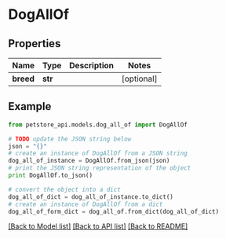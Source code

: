 # DogAllOf


## Properties
Name | Type | Description | Notes
------------ | ------------- | ------------- | -------------
**breed** | **str** |  | [optional] 

## Example

```python
from petstore_api.models.dog_all_of import DogAllOf

# TODO update the JSON string below
json = "{}"
# create an instance of DogAllOf from a JSON string
dog_all_of_instance = DogAllOf.from_json(json)
# print the JSON string representation of the object
print DogAllOf.to_json()

# convert the object into a dict
dog_all_of_dict = dog_all_of_instance.to_dict()
# create an instance of DogAllOf from a dict
dog_all_of_form_dict = dog_all_of.from_dict(dog_all_of_dict)
```
[[Back to Model list]](../README.md#documentation-for-models) [[Back to API list]](../README.md#documentation-for-api-endpoints) [[Back to README]](../README.md)


